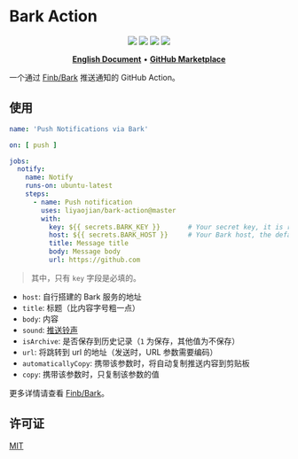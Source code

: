 # Bark Action

<p align="center">
    <a href="LICENSE"><img src="https://img.shields.io/github/license/shink/bark-action.svg" /></a>
    <img src="https://img.shields.io/badge/language-shell-89E051.svg" />
    <img src="https://img.shields.io/github/stars/shink/bark-action.svg?label=stars&logo=github" />
    <img src="https://img.shields.io/github/forks/shink/bark-action.svg?label=forks&logo=github" />
</p>

<p align="center">
    <a href="README.md"><b>English Document</b></a> •
    <a href="https://github.com/marketplace/actions/bark-action"><b>GitHub Marketplace</b></a>
</p>

一个通过 [Finb/Bark](https://github.com/Finb/Bark) 推送通知的 GitHub Action。

## 使用

```yaml
name: 'Push Notifications via Bark'

on: [ push ]

jobs:
  notify:
    name: Notify
    runs-on: ubuntu-latest
    steps:
      - name: Push notification
        uses: liyaojian/bark-action@master
        with:
          key: ${{ secrets.BARK_KEY }}       # Your secret key, it is required
          host: ${{ secrets.BARK_HOST }}     # Your Bark host, the default is 'https://api.day.app'
          title: Message title
          body: Message body
          url: https://github.com
```

> 其中，只有 `key` 字段是必填的。

- `host`: 自行搭建的 Bark 服务的地址
- `title`: 标题（比内容字号粗一点）
- `body`: 内容
- `sound`: [推送铃声](https://github.com/Finb/Bark/tree/master/Sounds)
- `isArchive`: 是否保存到历史记录（`1` 为保存，其他值为不保存）
- `url`: 将跳转到 url 的地址（发送时，URL 参数需要编码）
- `automaticallyCopy`: 携带该参数时，将自动复制推送内容到剪贴板
- `copy`: 携带该参数时，只复制该参数的值

更多详情请查看 [Finb/Bark](https://github.com/Finb/Bark)。

## 许可证

[MIT](LICENSE)
